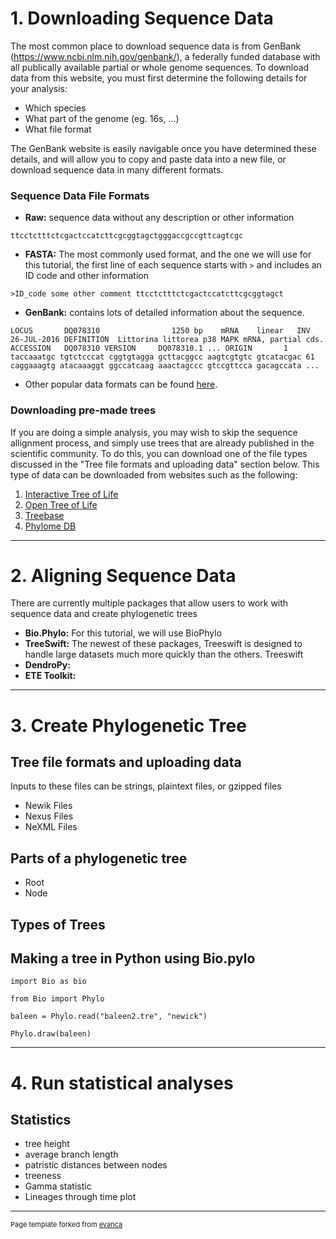 # 1. Downloading Sequence Data 
The most common place to download sequence data is from GenBank (https://www.ncbi.nlm.nih.gov/genbank/), a federally funded database with all publically available partial or whole genome sequences. To download data from this website, you must first determine the following details for your analysis:
- Which species 
- What part of the genome (eg. 16s, ...)
- What file format 

The GenBank website is easily navigable once you have determined these details, and will allow you to copy and paste data into a new file, or download sequence data in many different formats. 
### Sequence Data File Formats 

- **Raw:** sequence data without any description or other information  

`ttcctctttctcgactccatcttcgcggtagctgggaccgccgttcagtcgc`
- **FASTA:** The most commonly used format, and the one we will use for this tutorial, the first line of each sequence starts with `>` and includes an ID code and other information

`>ID_code some other comment
ttcctctttctcgactccatcttcgcggtagct`
- **GenBank:** contains lots of detailed information about the sequence. 

`LOCUS       DQ078310                1250 bp    mRNA    linear   INV 26-JUL-2016
DEFINITION  Littorina littorea p38 MAPK mRNA, partial cds.
ACCESSION   DQ078310
VERSION     DQ078310.1
...
ORIGIN      
        1 taccaaatgc tgtctcccat cggtgtagga gcttacggcc aagtcgtgtc gtcatacgac
       61 caggaaagtg atacaaaggt ggccatcaag aaactagccc gtccgttcca gacagccata
...`

- Other popular data formats can be found [here](http://emboss.sourceforge.net/docs/themes/SequenceFormats.html). 

### Downloading pre-made trees
If you are doing a simple analysis, you may wish to skip the sequence allignment process, and simply use trees that are already published in the scientific community. To do this, you can download one of the file types discussed in the "Tree file formats and uploading data" section below. This type of data can be downloaded from websites such as the following: 
1. [Interactive Tree of Life](https://itol.embl.de/)
2. [Open Tree of Life](https://tree.opentreeoflife.org/)
3. [Treebase](https://www.treebase.org/)
4. [Phylome DB](http://phylomedb.org/)
---
# 2. Aligning Sequence Data 
There are currently multiple packages that allow users to work with sequence data and create phylogenetic trees 
- **Bio.Phylo:** For this tutorial, we will use BioPhylo 
- **TreeSwift:** The newest of these packages, Treeswift is designed to handle large datasets much more quickly than the others. Treeswift 
- **DendroPy:**
- **ETE Toolkit:**
---

# 3. Create Phylogenetic Tree

## Tree file formats and uploading data

Inputs to these files can be strings, plaintext files, or gzipped files 

- Newik Files 
- Nexus Files 
- NeXML Files  

## Parts of a phylogenetic tree 
- Root 
- Node 

## Types of Trees 

## Making a tree in Python using Bio.pylo ##

`import Bio as bio`

`from Bio import Phylo`

`baleen = Phylo.read("baleen2.tre", "newick")`

`Phylo.draw(baleen)`

---
# 4. Run statistical analyses

## Statistics 
- tree height
- average branch length
- patristic distances between nodes 
- treeness 
- Gamma statistic 
- Lineages through time plot 

---
<p style="font-size:11px">Page template forked from <a href="https://github.com/evanca/quick-portfolio">evanca</a></p>
<!-- Remove above link if you don't want to attibute -->
